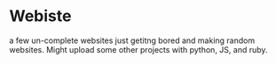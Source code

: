 # Webiste
a few un-complete websites
just getitng bored and making random websites. Might upload some other projects with python, JS, and ruby.
